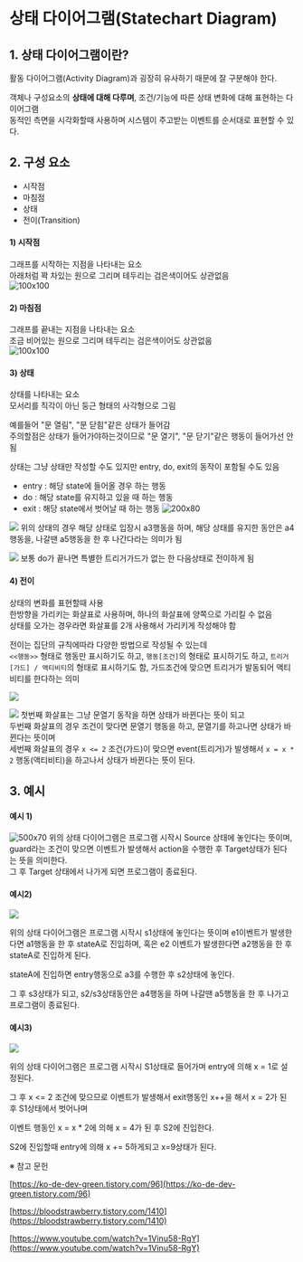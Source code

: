 # 상태 다이어그램(Statechart Diagram)

## 1. 상태 다이어그램이란?

활동 다이어그램(Activity Diagram)과 굉장히 유사하기 때문에 잘 구분해야 한다.  

객체나 구성요소의 **상태에 대해 다루며**, 조건/기능에 따른 상태 변화에 대해 표현하는 다이어그램  
동적인 측면을 시각화할때 사용하며 시스템이 주고받는 이벤트를 순서대로 표현할 수 있다.  


## 2. 구성 요소

- 시작점
- 마침점
- 상태
- 전이(Transition)

#### 1) 시작점
그래프를 시작하는 지점을 나타내는 요소  
아래처럼 꽉 차있는 원으로 그리며 테두리는 검은색이어도 상관없음  
![100x100](https://blog.kakaocdn.net/dn/b0RGki/btsIzcbQfMz/rznBQBYXcYkZFg0t938N51/img.png)

#### 2) 마침점
그래프를 끝내는 지점을 나타내는 요소  
조금 비어있는 원으로 그리며 테두리는 검은색이어도 상관없음  
![100x100](https://blog.kakaocdn.net/dn/bwPkKe/btsIywIVyUs/AJwTGz37Kvrk6decz7FQM1/img.png)

#### 3) 상태
상태를 나타내는 요소  
모서리를 직각이 아닌 둥근 형태의 사각형으로 그림  

예를들어 "문 열림", "문 닫힘"같은 상태가 들어감  
주의할점은 상태가 들어가야하는것이므로 "문 열기", "문 닫기"같은 행동이 들어가선 안됨  

상태는 그냥 상태만 작성할 수도 있지만 entry, do, exit의 동작이 포함될 수도 있음  
- entry :  해당 state에 들어올 경우 하는 행동
- do :  해당 state를 유지하고 있을 때 하는 행동
- exit :  해당 state에서 벗어날 때 하는 행동
![200x80](https://blog.kakaocdn.net/dn/bHZxfD/btsIxhFWHPG/OJKfXYIfpq8B0MkJxfFk50/img.png)

![](https://blog.kakaocdn.net/dn/bEmAlp/btsIyZ4WCO5/kn4OzNhDkdCpAIb9dj8DgK/img.png)
위의 상태의 경우 해당 상태로 입장시 a3행동을 하며, 해당 상태를 유지한 동안은 a4행동을, 나갈땐 a5행동을 한 후 나간다라는 의미가 됨  

![](https://blog.kakaocdn.net/dn/3SHzv/btsIy5X9JTG/iuVfAXaBWL3m24pHFQVO51/img.png)
보통 do가 끝나면 특별한 트리거가드가 없는 한 다음상태로 전이하게 됨  

#### 4) 전이
상태의 변화를 표현할때 사용  
한방향을 가리키는 화살표로 사용하며, 하나의 화살표에 양쪽으로 가리킬 수 없음  
상태를 오가는 경우라면 화살표를 2개 사용해서 가리키게 작성해야 함  

전이는 집단의 규칙에따라 다양한 방법으로 작성될 수 있는데  
`<<행동>>` 형태로 행동만 표시하기도 하고, `행동[조건]`의 형태로 표시하기도 하고,
`트리거[가드] / 액티비티`의 형태로 표시하기도 함, 가드조건에 맞으면 트리거가 발동되어 액티비티를 한다하는 의미  

![](https://blog.kakaocdn.net/dn/et9VQ3/btsIy2ty3ZH/Oekf4ZdLhjDXl0hmb01UIk/img.png)

![](https://blog.kakaocdn.net/dn/IIPH3/btsIzylrjtd/RmXOaGxAViAxkl1IAVtB11/img.png)
첫번째 화살표는 그냥 문열기 동작을 하면 상태가 바뀐다는 뜻이 되고  
두번째 화살표의 경우 조건이 맞다면 문열기 행동을 하고, 문열기를 하고나면 상태가 바뀐다는 뜻이며  
세번째 화살표의 경우 `x <= 2` 조건(가드)이 맞으면 event(트리거)가 발생해서 `x = x * 2` 행동(액티비티)을 하고나서 상태가 바뀐다는 뜻이 된다.


## 3. 예시

#### 예시 1)
![500x70](https://blog.kakaocdn.net/dn/ln2kO/btsIy2f2nBo/zoLTYvk5cjgfRZtDShmVWK/img.png)
위의 상태 다이어그램은 프로그램 시작시 Source 상태에 놓인다는 뜻이며, 
guard라는 조건이 맞으면 이벤트가 발생해서 action을 수행한 후 Target상태가 된다는 뜻을 의미한다.  
그 후 Target 상태에서 나가게 되면 프로그램이 종료된다.  

#### 예시2)

![](https://blog.kakaocdn.net/dn/bqNmow/btsIy3zf5t0/voRs30UniqK0xGipC14wI1/img.png)

위의 상태 다이어그램은 프로그램 시작시 s1상태에 놓인다는 뜻이며 e1이벤트가 발생한다면 a1행동을 한 후 stateA로 진입하며, 혹은 e2 이벤트가 발생한다면 a2행동을 한 후 stateA로 진입하게 된다.

stateA에 진입하면 entry행동으로 a3를 수행한 후 s2상태에 놓인다.

그 후 s3상태가 되고, s2/s3상태동안은 a4행동을 하며 나갈땐 a5행동을 한 후 나가고 프로그램이 종료된다.

#### 예시3)

![](https://blog.kakaocdn.net/dn/o6LQC/btsIyxgMhlE/6O6rzIi5OpbeytBMoAtB4K/img.png)

위의 상태 다이어그램은 프로그램 시작시 S1상태로 들어가며 entry에 의해 x = 1로 설정된다.

그 후 x <= 2 조건에 맞으므로 이벤트가 발생해서 exit행동인 x++을 해서 x = 2가 된 후 S1상태에서 벗어나며

이벤트 행동인 x = x * 2에 의해 x = 4가 된 후 S2에 진입한다.

S2에 진입할때 entry에 의해 x += 5하게되고 x=9상태가 된다.

※ 참고 문헌

[https://ko-de-dev-green.tistory.com/96](https://ko-de-dev-green.tistory.com/96)

[https://bloodstrawberry.tistory.com/1410](https://bloodstrawberry.tistory.com/1410)

[https://www.youtube.com/watch?v=1Vinu58-RgY](https://www.youtube.com/watch?v=1Vinu58-RgY)